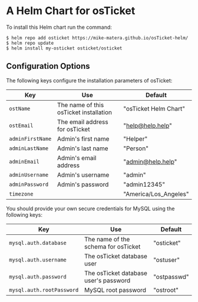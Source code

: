 # A Helm Chart for osTicket 

To install this Helm chart run the command:

```console
$ helm repo add osticket https://mike-matera.github.io/osTicket-helm/
$ helm repo update
$ helm install my-osticket osticket/osticket
```

## Configuration Options 

The following keys configure the installation parameters of osTicket:

| Key | Use | Default | 
| --- | --- | ---  | 
| `ostName` | The name of this osTicket installation | "osTicket Helm Chart" | 
| `ostEmail` | The email address for osTicket | "help@help.help" | 
| `adminFirstName` | Admin's first name | "Helper" | 
| `adminLastName` | Admin's last name | "Person" | 
| `adminEmail` | Admin's email address | "admin@help.help" | 
| `adminUsername` | Admin's username | "admin" | 
| `adminPassword` | Admin's password | "admin12345" | 
| `timezone` | | "America/Los_Angeles" | 

You should provide your own secure credentials for MySQL using the following keys:

| Key | Use | Default | 
| --- | --- | --- | 
| `mysql.auth.database` | The name of the schema for osTicket | "osticket" | 
| `mysql.auth.username` | The osTicket database user | "ostuser" | 
| `mysql.auth.password` | The osTicket database user's password | "ostpasswd" | 
| `mysql.auth.rootPassword` | MySQL root password | "ostroot" | 
